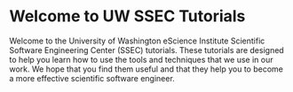 # Welcome to UW SSEC Tutorials

Welcome to the University of Washington eScience Institute Scientific Software Engineering Center (SSEC) tutorials. These tutorials are designed to help you learn how to use the tools and techniques that we use in our work. We hope that you find them useful and that they help you to become a more effective scientific software engineer.
